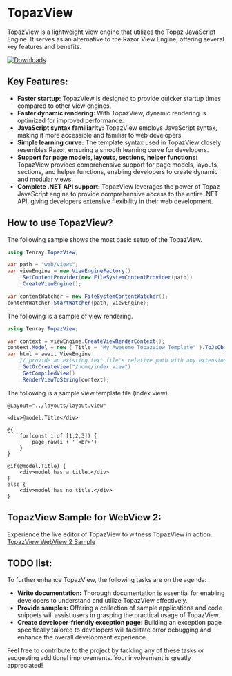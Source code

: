 # TopazView

TopazView is a lightweight view engine that utilizes the Topaz JavaScript Engine. It serves as an alternative to the Razor View Engine, offering several key features and benefits.

[![Downloads](https://img.shields.io/nuget/dt/TopazView)](https://www.nuget.org/packages/TopazView/)

## Key Features:

* **Faster startup:** TopazView is designed to provide quicker startup times compared to other view engines.
* **Faster dynamic rendering:** With TopazView, dynamic rendering is optimized for improved performance.
* **JavaScript syntax familiarity:** TopazView employs JavaScript syntax, making it more accessible and familiar to web developers.
* **Simple learning curve:** The template syntax used in TopazView closely resembles Razor, ensuring a smooth learning curve for developers.
* **Support for page models, layouts, sections, helper functions:** TopazView provides comprehensive support for page models, layouts, sections, and helper functions, enabling developers to create dynamic and modular views.
* **Complete .NET API support:** TopazView leverages the power of Topaz JavaScript engine to provide comprehensive access to the entire .NET API, giving developers extensive flexibility in their web development.

## How to use TopazView?

The following sample shows the most basic setup of the TopazView.

```C#
using Tenray.TopazView;

var path = "web/views";
var viewEngine = new ViewEngineFactory()
    .SetContentProvider(new FileSystemContentProvider(path))
    .CreateViewEngine();

var contentWatcher = new FileSystemContentWatcher();
contentWatcher.StartWatcher(path, viewEngine);
```

The following is a sample of view rendering.

```C#
using Tenray.TopazView;

var context = viewEngine.CreateViewRenderContext();
context.Model = new { Title = "My Awesome TopazView Template" }.ToJsObject();
var html = await ViewEngine
    // provide an existing text file's relative path with any extension.
    .GetOrCreateView("/home/index.view")
    .GetCompiledView()
    .RenderViewToString(context);

```

The following is a sample view template file (index.view).
```cshtml
@Layout="../layouts/layout.view"

<div>@model.Title</div>

@{
    for(const i of [1,2,3]) {
        page.raw(i + ' <br>')
    }
}

@if(@model.Title) {
    <div>model has a title.</div>
}
else {
    <div>model has no title.</div>
}
```

## TopazView Sample for WebView 2:

Experience the live editor of TopazView to witness TopazView in action.
[TopazView WebView 2 Sample](https://github.com/koculu/TopazView/tree/main/src/samples/WebView2Sample)

## TODO list:

To further enhance TopazView, the following tasks are on the agenda:

* **Write documentation:** Thorough documentation is essential for enabling developers to understand and utilize TopazView effectively.
* **Provide samples:** Offering a collection of sample applications and code snippets will assist users in grasping the practical usage of TopazView.
* **Create developer-friendly exception page:** Building an exception page specifically tailored to developers will facilitate error debugging and enhance the overall development experience.

Feel free to contribute to the project by tackling any of these tasks or suggesting additional improvements. Your involvement is greatly appreciated!
